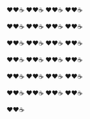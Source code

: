 :heart::heart::coffee:
:heart::heart::coffee:
:heart::heart::coffee:
:heart::heart::coffee:


:heart::heart::coffee:
:heart::heart::coffee:
:heart::heart::coffee:
:heart::heart::coffee:


:heart::heart::coffee:
:heart::heart::coffee:
:heart::heart::coffee:
:heart::heart::coffee:


:heart::heart::coffee:
:heart::heart::coffee:
:heart::heart::coffee:
:heart::heart::coffee:


:heart::heart::coffee:
:heart::heart::coffee:
:heart::heart::coffee:
:heart::heart::coffee:


:heart::heart::coffee:
:heart::heart::coffee:
:heart::heart::coffee:
:heart::heart::coffee:


:heart::heart::coffee:
